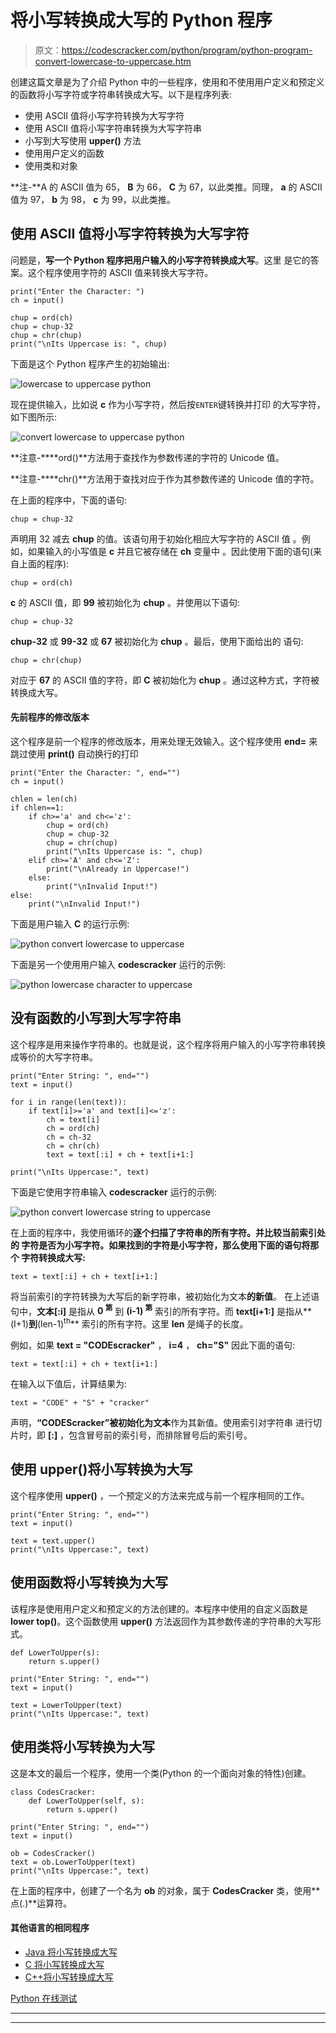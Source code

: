 # 将小写转换成大写的 Python 程序

> 原文：<https://codescracker.com/python/program/python-program-convert-lowercase-to-uppercase.htm>

创建这篇文章是为了介绍 Python 中的一些程序，使用和不使用用户定义和预定义的函数将小写字符或字符串转换成大写。以下是程序列表:

*   使用 ASCII 值将小写字符转换为大写字符
*   使用 ASCII 值将小写字符串转换为大写字符串
*   小写到大写使用 **upper()** 方法
*   使用用户定义的函数
*   使用类和对象

**注-**A 的 ASCII 值为 65， **B** 为 66， **C** 为 67，以此类推。同理， **a** 的 ASCII 值为 97， **b** 为 98， **c** 为 99，以此类推。

## 使用 ASCII 值将小写字符转换为大写字符

问题是，**写一个 Python 程序把用户输入的小写字符转换成大写**。这里 是它的答案。这个程序使用字符的 ASCII 值来转换大写字符。

```
print("Enter the Character: ")
ch = input()

chup = ord(ch)
chup = chup-32
chup = chr(chup)
print("\nIts Uppercase is: ", chup)
```

下面是这个 Python 程序产生的初始输出:

![lowercase to uppercase python](img/d485a7add0cc622145bd2669d49b5abf.png)

现在提供输入，比如说 **c** 作为小写字符，然后按`ENTER`键转换并打印 的大写字符，如下图所示:

![convert lowercase to uppercase python](img/fa1424a2f84726cecf8013bfd218192a.png)

**注意-****ord()**方法用于查找作为参数传递的字符的 Unicode 值。

**注意-****chr()**方法用于查找对应于作为其参数传递的 Unicode 值的字符。

在上面的程序中，下面的语句:

```
chup = chup-32
```

声明用 32 减去 **chup** 的值。该语句用于初始化相应大写字符的 ASCII 值 。例如，如果输入的小写值是 **c** 并且它被存储在 **ch** 变量中 。因此使用下面的语句(来自上面的程序):

```
chup = ord(ch)
```

**c** 的 ASCII 值，即 **99** 被初始化为 **chup** 。并使用以下语句:

```
chup = chup-32
```

**chup-32** 或 **99-32** 或 **67** 被初始化为 **chup** 。最后，使用下面给出的 语句:

```
chup = chr(chup)
```

对应于 **67** 的 ASCII 值的字符，即 **C** 被初始化为 **chup** 。通过这种方式，字符被转换成大写。

#### 先前程序的修改版本

这个程序是前一个程序的修改版本，用来处理无效输入。这个程序使用 **end=** 来跳过使用 **print()** 自动换行的打印

```
print("Enter the Character: ", end="")
ch = input()

chlen = len(ch)
if chlen==1:
    if ch>='a' and ch<='z':
        chup = ord(ch)
        chup = chup-32
        chup = chr(chup)
        print("\nIts Uppercase is: ", chup)
    elif ch>='A' and ch<='Z':
        print("\nAlready in Uppercase!")
    else:
        print("\nInvalid Input!")
else:
    print("\nInvalid Input!")
```

下面是用户输入 **C** 的运行示例:

![python convert lowercase to uppercase](img/6a3362021478d3e6929118fe3e563e85.png)

下面是另一个使用用户输入 **codescracker** 运行的示例:

![python lowercase character to uppercase](img/aa4a56c3a54afcf1a0c6660b93c1c489.png)

## 没有函数的小写到大写字符串

这个程序是用来操作字符串的。也就是说，这个程序将用户输入的小写字符串转换成等价的大写字符串。

```
print("Enter String: ", end="")
text = input()

for i in range(len(text)):
    if text[i]>='a' and text[i]<='z':
        ch = text[i]
        ch = ord(ch)
        ch = ch-32
        ch = chr(ch)
        text = text[:i] + ch + text[i+1:]

print("\nIts Uppercase:", text)
```

下面是它使用字符串输入 **codescracker** 运行的示例:

![python convert lowercase string to uppercase](img/93f46c1b2cafc77c83777b978e0a40ee.png)

在上面的程序中，我使用循环的**逐个扫描了字符串的所有字符。并比较当前索引处的 字符是否为小写字符。如果找到的字符是小写字符，那么使用下面的语句将那个 字符转换成大写:**

```
text = text[:i] + ch + text[i+1:]
```

将当前索引的字符转换为大写后的新字符串，被初始化为文本**的新值**。 在上述语句中，**文本[:i]** 是指从 **0 <sup>第</sup>** 到 **(i-1) <sup>第</sup>** 索引的所有字符。而 **text[i+1:]** 是指从**(I+1)**到**(len-1)<sup>th</sup>** 索引的所有字符。这里 **len** 是绳子的长度。

例如，如果 **text = "CODEscracker"** ， **i=4** ， **ch="S"** 因此下面的语句:

```
text = text[:i] + ch + text[i+1:]
```

在输入以下值后，计算结果为:

```
text = "CODE" + "S" + "cracker"
```

声明，**“CODEScracker”**被初始化为**文本**作为其新值。使用索引对字符串 进行切片时，即 **[:]** ，包含冒号前的索引号，而排除冒号后的索引号。

## 使用 upper()将小写转换为大写

这个程序使用 **upper()** ，一个预定义的方法来完成与前一个程序相同的工作。

```
print("Enter String: ", end="")
text = input()

text = text.upper()
print("\nIts Uppercase:", text)
```

## 使用函数将小写转换为大写

该程序是使用用户定义和预定义的方法创建的。本程序中使用的自定义函数是**lower top()**。这个函数使用 **upper()** 方法返回作为其参数传递的字符串的大写形式。

```
def LowerToUpper(s):
    return s.upper()

print("Enter String: ", end="")
text = input()

text = LowerToUpper(text)
print("\nIts Uppercase:", text)
```

## 使用类将小写转换为大写

这是本文的最后一个程序，使用一个类(Python 的一个面向对象的特性)创建。

```
class CodesCracker:
    def LowerToUpper(self, s):
        return s.upper()

print("Enter String: ", end="")
text = input()

ob = CodesCracker()
text = ob.LowerToUpper(text)
print("\nIts Uppercase:", text)
```

在上面的程序中，创建了一个名为 **ob** 的对象，属于 **CodesCracker** 类，使用**点(.)**运算符。

#### 其他语言的相同程序

*   [Java 将小写转换成大写](/java/program/java-program-convert-lowercase-to-uppercase.htm)
*   [C 将小写转换成大写](/c/program/c-program-convert-lowercase-into-uppercase.htm)
*   [C++将小写转换成大写](/cpp/program/cpp-program-convert-lowercase-into-uppercase.htm)

[Python 在线测试](/exam/showtest.php?subid=10)

* * *

* * *